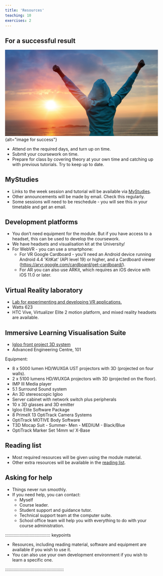 ```yaml
---
title: 'Resources'
teaching: 10
exercises: 2
---
```


## For a successful result


![&copy; Dirima- stock.adobe.com](fig/success.jpeg){alt="image for success"}

- Attend on the required days, and turn up on time.
- Submit your coursework on time.
- Prepare for class by covering theory at your own time and catching up with previous tutorials. Try to keep up to date.




## MyStudies
- Links to the week session and tutorial will be available via [MyStudies](https://mystudies.brighton.ac.uk/).
- Other announcements will be made by email. Check this regularly. 
- Some sessions will need to be reschedule - you will see this in your timetable and get an email.

## Development platforms
- You don’t need equipment for the module. But if you have access to a headset, this can be used to develop the coursework.
- We have headsets and visualisation kit at the University/
- For WebVR -  you can use a smartphone:
  - For VR Google Cardboard  - you'll need an Android device running Android 4.4 'KitKat' (API level 19) or higher, and a Cardboard viewer (https://arvr.google.com/cardboard/get-cardboard/).
  - For AR you can also use ARKit, which requires an iOS device with iOS 11.0 or later.


## Virtual Reality laboratory
- [Lab for experimenting and developing VR applications.](https://blogs.brighton.ac.uk/csius/virtual-reality-laboratory/) 
- Watts 623
- HTC Vive, Virtualizer Elite 2 motion platform, and mixed reality headsets are available.

## Immersive Learning Visualisation Suite
- [Igloo front project 3D system](https://blogs.brighton.ac.uk/csius/advanced-immersive-learning-environment/)
- Advanced Engineering Centre, 101

Equipment:
- 8 x 5000 lumen HD/WUXGA UST projectors with 3D (projected on four walls).
- 2 x 5100 lumens HD/WUXGA projectors with 3D (projected on the floor).
- IMP III Media player
- 5.1 Surround Sound system
- An 3D stereoscopic Igloo
- Server cabinet with network switch plus peripherals
- 10 x 3D glasses and 3D emitter
- Igloo Elite Software Package
- 8 PrimeX 13 OptiTrack Camera Systems
- OptiTrack MOTIVE Body Software
- T3D Mocap Suit - Summer- Men - MEDIUM - Black/Blue
- OptiTrack Marker Set 14mm w/ X-Base

## Reading list
- Most required resources will be given using the module material.
- Other extra resources will be available in the [reading list](https://rl.talis.com/3/brighton/lists/CB534EF9-1E08-11CE-37CB-BD547E782BA0.html?lang=en).

## Asking for help
- Things never run smoothly.
- If you need help, you can contact:
  - Myself
  - Course leader.
  - Student support and guidance tutor.
  - Technical support team at the computer suite.
  - School office team will help you with everything to do with your course administration.

::::::::::::::::::::::::::::::::::::: keypoints 

- Resources, including reading material, software and equipment
are available if you wish to use it.
- You can also use your own development environment if you 
wish to learn a specific one.

::::::::::::::::::::::::::::::::::::::::::::::::
